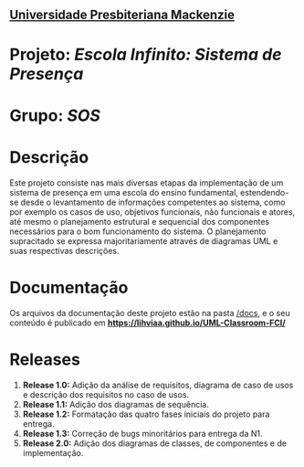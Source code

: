 <h2><a href= "https://www.mackenzie.br">Universidade Presbiteriana Mackenzie</a></h2>


# Projeto: *Escola Infinito: Sistema de Presença*

# Grupo: *SOS*

# Descrição

Este projeto consiste nas mais diversas etapas da implementação de um sistema de presença em uma escola do ensino fundamental, estendendo-se desde o levantamento de informações competentes ao sistema, como por exemplo os casos de uso, objetivos funcionais, não funcionais e atores, até mesmo o planejamento estrutural e sequencial dos componentes necessários para o bom funcionamento do sistema. O planejamento supracitado se expressa majoritariamente através de diagramas UML e suas respectivas descrições.

# Documentação

Os arquivos da documentação deste projeto estão na pasta [/docs](/docs), e o seu conteúdo é publicado em **https://lihviaa.github.io/UML-Classroom-FCI/**

# Releases

<ol>
  <li><b>Release 1.0:</b> Adição da análise de requisitos, diagrama de caso de usos e descrição dos requisitos no caso de usos.</li>
  <li><b>Release 1.1:</b> Adição dos diagramas de sequência.</li>
  <li><b>Release 1.2:</b> Formatação das quatro fases iniciais do projeto para entrega.</li>
  <li><b>Release 1.3:</b> Correção de bugs minoritários para entrega da N1.</li>
  <li><b>Release 2.0:</b> Adição dos diagramas de classes, de componentes e de implementação.</li>
</ol>
